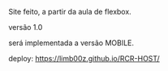 Site feito, a partir da aula de flexbox. 

versão 1.0

será implementada a versão MOBILE.

deploy: https://limb00z.github.io/RCR-HOST/